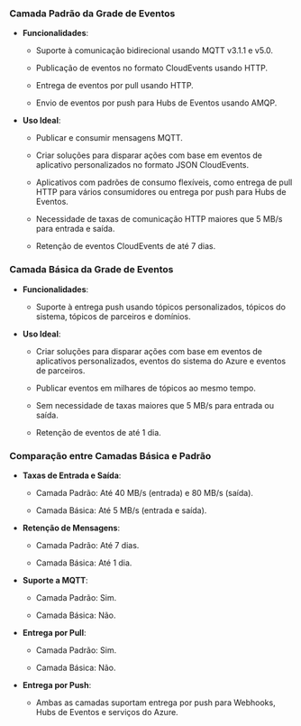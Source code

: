 ### Camada Padrão da Grade de Eventos

- **Funcionalidades**:
    
    - Suporte à comunicação bidirecional usando MQTT v3.1.1 e v5.0.
        
    - Publicação de eventos no formato CloudEvents usando HTTP.
        
    - Entrega de eventos por pull usando HTTP.
        
    - Envio de eventos por push para Hubs de Eventos usando AMQP.
        
- **Uso Ideal**:
    
    - Publicar e consumir mensagens MQTT.
        
    - Criar soluções para disparar ações com base em eventos de aplicativo personalizados no formato JSON CloudEvents.
        
    - Aplicativos com padrões de consumo flexíveis, como entrega de pull HTTP para vários consumidores ou entrega por push para Hubs de Eventos.
        
    - Necessidade de taxas de comunicação HTTP maiores que 5 MB/s para entrada e saída.
        
    - Retenção de eventos CloudEvents de até 7 dias.
        

### Camada Básica da Grade de Eventos

- **Funcionalidades**:
    
    - Suporte à entrega push usando tópicos personalizados, tópicos do sistema, tópicos de parceiros e domínios.
        
- **Uso Ideal**:
    
    - Criar soluções para disparar ações com base em eventos de aplicativos personalizados, eventos do sistema do Azure e eventos de parceiros.
        
    - Publicar eventos em milhares de tópicos ao mesmo tempo.
        
    - Sem necessidade de taxas maiores que 5 MB/s para entrada ou saída.
        
    - Retenção de eventos de até 1 dia.
        

### Comparação entre Camadas Básica e Padrão

- **Taxas de Entrada e Saída**:
    
    - Camada Padrão: Até 40 MB/s (entrada) e 80 MB/s (saída).
        
    - Camada Básica: Até 5 MB/s (entrada e saída).
        
- **Retenção de Mensagens**:
    
    - Camada Padrão: Até 7 dias.
        
    - Camada Básica: Até 1 dia.
        
- **Suporte a MQTT**:
    
    - Camada Padrão: Sim.
        
    - Camada Básica: Não.
        
- **Entrega por Pull**:
    
    - Camada Padrão: Sim.
        
    - Camada Básica: Não.
        
- **Entrega por Push**:
    
    - Ambas as camadas suportam entrega por push para Webhooks, Hubs de Eventos e serviços do Azure.
